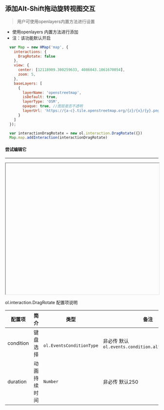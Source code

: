 ## 添加Alt-Shift拖动旋转视图交互

> 用户可使用openlayers内置方法进行设置

* 使用openlayers 内置方法进行添加
* 注：该功能默认开启

```javascript
  var Map = new HMap('map', {
    interactions: {
      DragRotate: false
    },
    view: {
      center: [12118909.300259633, 4086043.1061670054],
      zoom: 5,
    },
    baseLayers: [
      {
        layerName: 'openstreetmap',
        isDefault: true,
        layerType: 'OSM',
        opaque: true, //图层是否不透明
        layerUrl: 'https://{a-c}.tile.openstreetmap.org/{z}/{x}/{y}.png'
      }
    ]
  });

  var interactionDragRotate = new ol.interaction.DragRotate({})
  Map.map.addInteraction(interactionDragRotate)
```

#### 尝试编辑它
---
<iframe width="100%" height="430"></iframe>

ol.interaction.DragRotate 配置项说明

| 配置项 | 简介 | 类型 | 备注 |
| --- | --- |--- | --- |
| condition | 键盘选择 | `	ol.EventsConditionType` | 非必传 默认 `ol.events.condition.altShiftKeysOnly` |
| duration | 动画持续时间 | `Number` | 非必传 默认250 |
